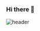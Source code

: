 ### Hi there 👋


![header](https://capsule-render.vercel.app/api?type=wave&color=auto&height=300&section=header&text=Soojeong%20GitHub🖤&fontSize=30)



<!--
**Hongsoojeong/Hongsoojeong** is a ✨ _special_ ✨ repository because its `README.md` (this file) appears on your GitHub profile.

Here are some ideas to get you started:

- 🔭 I’m currently working on ...
- 🌱 I’m currently learning ...
- 👯 I’m looking to collaborate on ...
- 🤔 I’m looking for help with ...
- 💬 Ask me about ...
- 📫 How to reach me: ...
- 😄 Pronouns: ...
- ⚡ Fun fact: ...
-->
